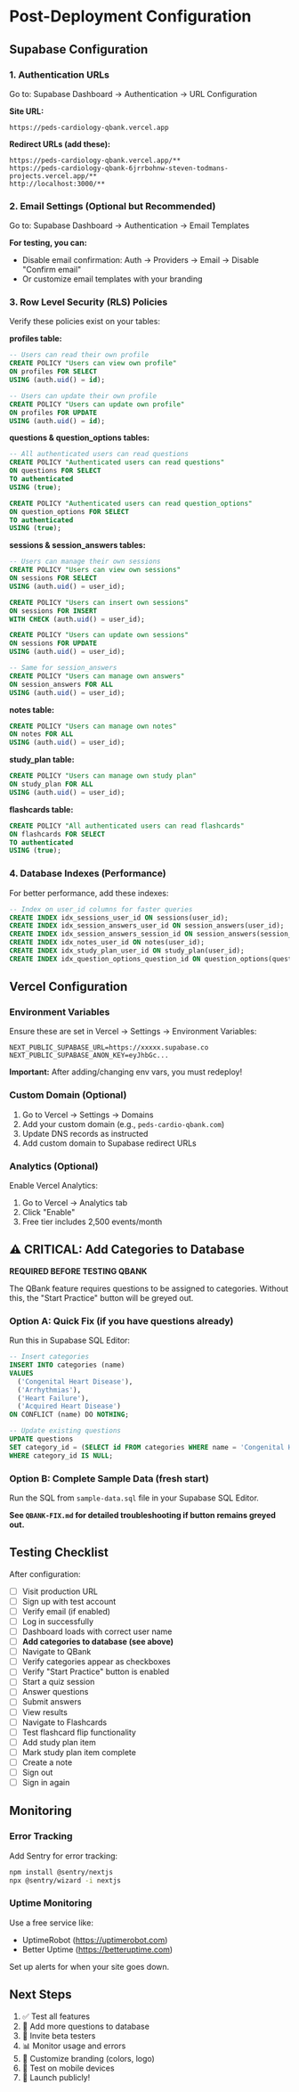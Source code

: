 # Post-Deployment Configuration

## Supabase Configuration

### 1. Authentication URLs

Go to: Supabase Dashboard → Authentication → URL Configuration

**Site URL:**
```
https://peds-cardiology-qbank.vercel.app
```

**Redirect URLs (add these):**
```
https://peds-cardiology-qbank.vercel.app/**
https://peds-cardiology-qbank-6jrrbohnw-steven-todmans-projects.vercel.app/**
http://localhost:3000/**
```

### 2. Email Settings (Optional but Recommended)

Go to: Supabase Dashboard → Authentication → Email Templates

**For testing, you can:**
- Disable email confirmation: Auth → Providers → Email → Disable "Confirm email"
- Or customize email templates with your branding

### 3. Row Level Security (RLS) Policies

Verify these policies exist on your tables:

**profiles table:**
```sql
-- Users can read their own profile
CREATE POLICY "Users can view own profile"
ON profiles FOR SELECT
USING (auth.uid() = id);

-- Users can update their own profile
CREATE POLICY "Users can update own profile"
ON profiles FOR UPDATE
USING (auth.uid() = id);
```

**questions & question_options tables:**
```sql
-- All authenticated users can read questions
CREATE POLICY "Authenticated users can read questions"
ON questions FOR SELECT
TO authenticated
USING (true);

CREATE POLICY "Authenticated users can read question_options"
ON question_options FOR SELECT
TO authenticated
USING (true);
```

**sessions & session_answers tables:**
```sql
-- Users can manage their own sessions
CREATE POLICY "Users can view own sessions"
ON sessions FOR SELECT
USING (auth.uid() = user_id);

CREATE POLICY "Users can insert own sessions"
ON sessions FOR INSERT
WITH CHECK (auth.uid() = user_id);

CREATE POLICY "Users can update own sessions"
ON sessions FOR UPDATE
USING (auth.uid() = user_id);

-- Same for session_answers
CREATE POLICY "Users can manage own answers"
ON session_answers FOR ALL
USING (auth.uid() = user_id);
```

**notes table:**
```sql
CREATE POLICY "Users can manage own notes"
ON notes FOR ALL
USING (auth.uid() = user_id);
```

**study_plan table:**
```sql
CREATE POLICY "Users can manage own study plan"
ON study_plan FOR ALL
USING (auth.uid() = user_id);
```

**flashcards table:**
```sql
CREATE POLICY "All authenticated users can read flashcards"
ON flashcards FOR SELECT
TO authenticated
USING (true);
```

### 4. Database Indexes (Performance)

For better performance, add these indexes:

```sql
-- Index on user_id columns for faster queries
CREATE INDEX idx_sessions_user_id ON sessions(user_id);
CREATE INDEX idx_session_answers_user_id ON session_answers(user_id);
CREATE INDEX idx_session_answers_session_id ON session_answers(session_id);
CREATE INDEX idx_notes_user_id ON notes(user_id);
CREATE INDEX idx_study_plan_user_id ON study_plan(user_id);
CREATE INDEX idx_question_options_question_id ON question_options(question_id);
```

## Vercel Configuration

### Environment Variables

Ensure these are set in Vercel → Settings → Environment Variables:

```
NEXT_PUBLIC_SUPABASE_URL=https://xxxxx.supabase.co
NEXT_PUBLIC_SUPABASE_ANON_KEY=eyJhbGc...
```

**Important:** After adding/changing env vars, you must redeploy!

### Custom Domain (Optional)

1. Go to Vercel → Settings → Domains
2. Add your custom domain (e.g., `peds-cardio-qbank.com`)
3. Update DNS records as instructed
4. Add custom domain to Supabase redirect URLs

### Analytics (Optional)

Enable Vercel Analytics:
1. Go to Vercel → Analytics tab
2. Click "Enable"
3. Free tier includes 2,500 events/month

## ⚠️ CRITICAL: Add Categories to Database

**REQUIRED BEFORE TESTING QBANK**

The QBank feature requires questions to be assigned to categories. Without this, the "Start Practice" button will be greyed out.

### Option A: Quick Fix (if you have questions already)
Run this in Supabase SQL Editor:
```sql
-- Insert categories
INSERT INTO categories (name)
VALUES
  ('Congenital Heart Disease'),
  ('Arrhythmias'),
  ('Heart Failure'),
  ('Acquired Heart Disease')
ON CONFLICT (name) DO NOTHING;

-- Update existing questions
UPDATE questions
SET category_id = (SELECT id FROM categories WHERE name = 'Congenital Heart Disease')
WHERE category_id IS NULL;
```

### Option B: Complete Sample Data (fresh start)
Run the SQL from `sample-data.sql` file in your Supabase SQL Editor.

**See `QBANK-FIX.md` for detailed troubleshooting if button remains greyed out.**

## Testing Checklist

After configuration:

- [ ] Visit production URL
- [ ] Sign up with test account
- [ ] Verify email (if enabled)
- [ ] Log in successfully
- [ ] Dashboard loads with correct user name
- [ ] **Add categories to database (see above)**
- [ ] Navigate to QBank
- [ ] Verify categories appear as checkboxes
- [ ] Verify "Start Practice" button is enabled
- [ ] Start a quiz session
- [ ] Answer questions
- [ ] Submit answers
- [ ] View results
- [ ] Navigate to Flashcards
- [ ] Test flashcard flip functionality
- [ ] Add study plan item
- [ ] Mark study plan item complete
- [ ] Create a note
- [ ] Sign out
- [ ] Sign in again

## Monitoring

### Error Tracking

Add Sentry for error tracking:

```bash
npm install @sentry/nextjs
npx @sentry/wizard -i nextjs
```

### Uptime Monitoring

Use a free service like:
- UptimeRobot (https://uptimerobot.com)
- Better Uptime (https://betteruptime.com)

Set up alerts for when your site goes down.

## Next Steps

1. ✅ Test all features
2. 📝 Add more questions to database
3. 👥 Invite beta testers
4. 📊 Monitor usage and errors
5. 🎨 Customize branding (colors, logo)
6. 📱 Test on mobile devices
7. 🚀 Launch publicly!
